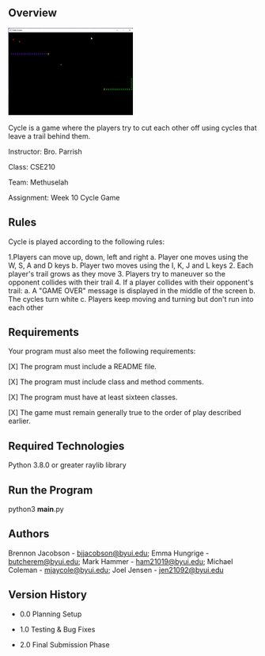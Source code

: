 ## Overview

<img src="cycle_gif.gif" width="50%">

Cycle is a game where the players try to cut each other off using cycles that leave a trail behind them.

Instructor: Bro. Parrish

Class: CSE210

Team: Methuselah

Assignment: Week 10 Cycle Game

## Rules
Cycle is played according to the following rules:

1.Players can move up, down, left and right
  a. Player one moves using the W, S, A and D keys
  b. Player two moves using the I, K, J and L keys
2. Each player's trail grows as they move
3. Players try to maneuver so the opponent collides with their trail
4. If a player collides with their opponent's trail:
  a. A "GAME OVER" message is displayed in the middle of the screen
  b. The cycles turn white
  c. Players keep moving and turning but don't run into each other

## Requirements
Your program must also meet the following requirements:

[X] The program must include a README file.

[X] The program must include class and method comments.

[X] The program must have at least sixteen classes.

[X] The game must remain generally true to the order of play described earlier.

## Required Technologies
Python 3.8.0 or greater
raylib library

## Run the Program
python3 __main__.py

## Authors
Brennon Jacobson - bjjacobson@byui.edu; Emma Hungrige - butcherem@byui.edu; Mark Hammer - 
ham21019@byui.edu; Michael Coleman - mjaycole@byui.edu; Joel Jensen - jen21092@byui.edu

## Version History
* 0.0
  Planning Setup
  
* 1.0
  Testing & Bug Fixes
  
* 2.0
  Final Submission Phase
